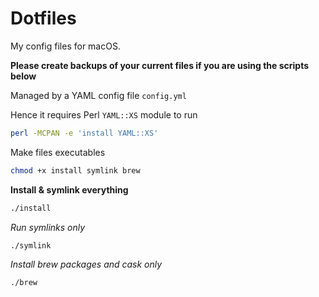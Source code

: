 # Dotfiles  

My config files for macOS.  

**Please create backups of your current files if you are using the scripts below**   

Managed by a YAML config file `config.yml`  

Hence it requires Perl `YAML::XS` module to run 
```sh
perl -MCPAN -e 'install YAML::XS'
```

Make files executables  
```sh
chmod +x install symlink brew
```

**Install & symlink everything**  
```sh
./install
```

_Run symlinks only_  
```sh
./symlink
```

_Install brew packages and cask only_  
```sh
./brew
```
